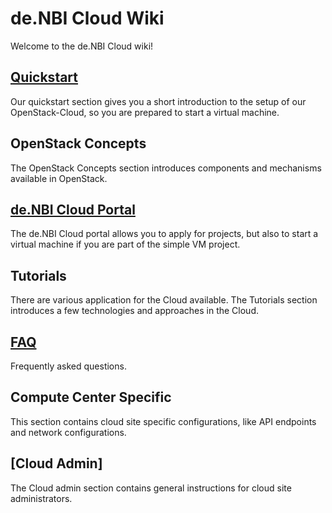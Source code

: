 # de.NBI Cloud Wiki

Welcome to the de.NBI Cloud wiki!

## [Quickstart](quickstart.md) 

Our quickstart section gives you a short introduction to the setup of our OpenStack-Cloud, so you are prepared to
start a virtual machine.

## OpenStack Concepts

The OpenStack Concepts section introduces components and mechanisms available in OpenStack.

## [de.NBI Cloud Portal](portal/allocation.md)

The de.NBI Cloud portal allows you to apply for projects, but also to start a virtual machine if you are
part of the simple VM project.

## Tutorials

There are various application for the Cloud available. The Tutorials section introduces a few technologies and approaches in the Cloud.

## [FAQ](FAQ.md)

Frequently asked questions.

## Compute Center Specific

This section contains cloud site specific configurations, like API endpoints and network configurations.

## [Cloud Admin]

The Cloud admin section contains general instructions for cloud site administrators.
